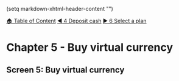 (setq markdown-xhtml-header-content
      "<style type='text/css'>
img[alt="Homepage"] { width: 1200px; height: 800px; }
</style>")

[:house: Table of Content](readmd.html?fileToRender='toc.md' "TOC")
[:arrow_backward: 4 Deposit cash](readmd.html?fileToRender='40_deposit_cash.md' "DepositCash")
[:arrow_forward: 6 Select a plan](readmd.html?fileToRender='60_select_plan.md' "SelectPlan")

# Chapter 5 - Buy virtual currency<a name="top"/>

## Screen 5: Buy virtual currency